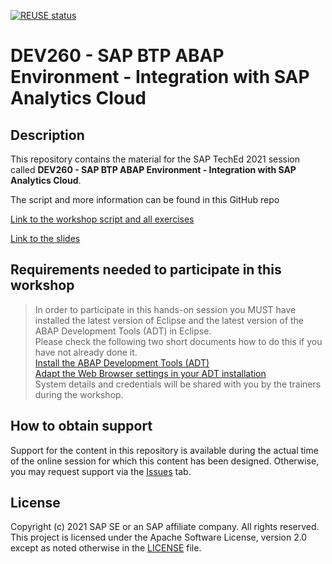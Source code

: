 [![REUSE status](https://api.reuse.software/badge/github.com/SAP-samples/teched2021-DEV260)](https://api.reuse.software/info/github.com/SAP-samples/teched2021-DEV260)

# DEV260 - SAP BTP ABAP Environment - Integration with SAP Analytics Cloud


## Description

This repository contains the material for the SAP TechEd 2021 session called **DEV260 - SAP BTP ABAP Environment - Integration with SAP Analytics Cloud**.

The script and more information can be found in this GitHub repo

[Link to the workshop script and all exercises](https://github.com/SAP-samples/abap-platform-rap-workshops/tree/main/rap5xx/rap500)

[Link to the slides](../main/files/TechEd%20Steampunk%20Integration%20Intro.pdf)

## Requirements needed to participate in this workshop 

> In order to participate in this hands-on session you MUST have installed the latest version of Eclipse and the latest version of the ABAP Development Tools (ADT) in Eclipse.  
> Please check the following two short documents how to do this if you have not already done it.  
> [Install the ABAP Development Tools (ADT)](https://github.com/SAP-samples/abap-platform-rap-workshops/blob/main/requirements_rap_workshops.md#3-install-the-abap-development-tools-adt)  
> [Adapt the Web Browser settings in your ADT installation](https://github.com/SAP-samples/abap-platform-rap-workshops/blob/main/requirements_rap_workshops.md#4-adapt-the-web-browser-settings-in-your-adt-installation)   
> System details and credentials will be shared with you by the trainers during the workshop.  

## How to obtain support

Support for the content in this repository is available during the actual time of the online session for which this content has been designed. Otherwise, you may request support via the [Issues](../../issues) tab.

## License
Copyright (c) 2021 SAP SE or an SAP affiliate company. All rights reserved. This project is licensed under the Apache Software License, version 2.0 except as noted otherwise in the [LICENSE](LICENSES/Apache-2.0.txt) file.
